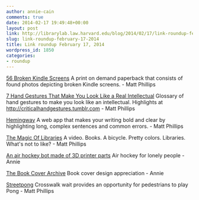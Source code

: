 ```yaml
---
author: annie-cain
comments: true
date: 2014-02-17 19:49:48+00:00
layout: post
link: http://librarylab.law.harvard.edu/blog/2014/02/17/link-roundup-february-17-2014/
slug: link-roundup-february-17-2014
title: Link roundup February 17, 2014
wordpress_id: 1850
categories:
- roundup
---
```


[56 Broken Kindle Screens](http://silviolorusso.com/work/56-broken-kindle-screens/)
A print on demand paperback that consists of found photos depicting broken Kindle screens. - Matt Phillips

[7 Hand Gestures That Make You Look Like a Real Intellectual](http://www.wired.com/design/2014/01/use-hand-gestures-look-like-real-intellectual/)
Glossary of hand gestures to make you look like an intellectual. Highlights at http://criticalhandgestures.tumblr.com - Matt Phillips

[Hemingway](http://www.hemingwayapp.com/)
A web app that makes your writing bold and clear by highlighting long, complex sentences and common errors. - Matt Phillips

[The Magic Of Libraries](https://vimeo.com/85812331)
A video. Books. A bicycle. Pretty colors. Libraries. What's not to like? - Matt Phillips

[An air hockey bot made of 3D printer parts](http://webcache.googleusercontent.com/search?q=cache:9VklNLGr3Y8J:io9.com/this-guy-built-his-kids-an-air-hockey-opponent-out-of-3-1518977754+&cd=2&hl=en&ct=clnk&gl=us)
Air hockey for lonely people - Annie

[The Book Cover Archive](http://bookcoverarchive.com/)
Book cover design appreciation - Annie

[Streetpong](http://streetpong.info/)
Crosswalk wait provides an opportunity for pedestrians to play Pong - Matt Phillips
